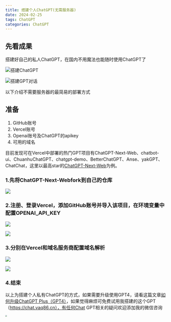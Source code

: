 ```yaml
---
title: 搭建个人ChatGPT(无需服务器)
date: 2024-02-25
tags: ChatGPT
categories: ChatGPT
---
```


## 先看成果
搭建好自己的私人ChatGPT，在国内不用魔法也能随时使用ChatGPT了

![搭建ChatGPT](https://files.mdnice.com/user/57040/92df15a7-2d8b-4ef2-8a6b-8e3e05651042.png)

![搭建GPT对话](https://files.mdnice.com/user/57040/d81adc1f-17a8-4f66-8a13-b7a4fff0e9fb.png)

以下介绍不需要服务器的最简易的部署方式

## 准备
1. GitHub账号
2. Vercel账号
3. Openai账号及ChatGPT的apikey
4. 可用的域名

目前发现可在Vercel中部署的热门GPT项目有ChatGPT-Next-Web、chatbot-ui、ChuanhuChatGPT、chatgpt-demo、BetterChatGPT、Anse、yakGPT、ChatChat，这里以最高star的[ChatGPT-Next-Web](https://github.com/ChatGPTNextWeb/ChatGPT-Next-Web)为例。

### 1.先将ChatGPT-Next-Webfork到自己的仓库

![](https://images.weserv.nl/?url=https://files.mdnice.com/user/57040/66cfbd7a-f8a3-41c8-a4dc-eac1a1a2f0a9.png)

### 2.注册、登录Vercel，添加GitHub账号并导入该项目，在环境变量中配置OPENAI_API_KEY

![](https://images.weserv.nl/?url=https://files.mdnice.com/user/57040/b187ca02-9963-44fe-b80f-76ba92759a3a.png)

![](https://images.weserv.nl/?url=https://files.mdnice.com/user/57040/9d62fb4b-6a54-452c-adc5-eb11f1040aa5.png)
### 3.分别在Vercel和域名服务商配置域名解析

![](https://images.weserv.nl/?url=https://files.mdnice.com/user/57040/26193f3a-1fcd-4024-8483-f45fb0dfea52.png)

![](https://images.weserv.nl/?url=https://files.mdnice.com/user/57040/788a27b8-fe45-4a12-a731-38e52c85253b.png)

### 4.结束
以上为搭建个人私有ChatGPT的方式，如果需要升级使用GPT4，请看这篇文章[如何升级ChatGPT Plus（GPT4）](https://vaq86.cn/blogs/chatgpt/upgrade-chatgptplus.html)，如果觉得麻烦可免费试用我搭建的这个GPT（https://chat.vaq86.cn），有任何Chat GPT相关的疑问欢迎添加我的微信咨询  

<img src="https://images.weserv.nl/?url=https://files.mdnice.com/user/57040/32e7ce8a-3d3c-4926-bcd1-7451cbf51aa5.png" style="zoom:33%;" />